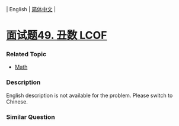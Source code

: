 | English | [简体中文](README.md) |

# [面试题49. 丑数 LCOF](https://leetcode-cn.com/problems/chou-shu-lcof)
 ### Related Topic
 - [Math](https://leetcode-cn.com/tag/math)

 ### Description
English description is not available for the problem. Please switch to Chinese.

### Similar Question
